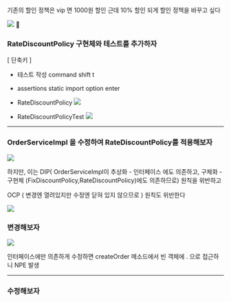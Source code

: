 기존의 할인 정책은 vip 면 1000원 할인
근데
10% 할인 되게 할인 정책을 바꾸고 싶다

![](https://i.imgur.com/0Si2hiF.png)

### RateDiscountPolicy 구현체와 테스트를 추가하자

[ 단축키 ]
- 테스트 작성 command shift t
- assertions static import  option enter
  
- RateDiscountPolicy 
![](https://i.imgur.com/AoW5CRO.png)

- RateDiscountPolicyTest
![](https://i.imgur.com/6Jguz0v.png)

---
### OrderServiceImpl 을 수정하여 RateDiscountPolicy를 적용해보자

![](https://i.imgur.com/esI7Arj.png)

하지만, 이는 DIP( OrderServiceImpl이 추상화 - 인터페이스 에도 의존하고, 구체화 - 구현체 (FixDiscountPolicy,RateDiscountPolicy)에도 의존하므로) 원칙을 위반하고

OCP ( 변경엔 열려있지만 수정엔 닫혀 있지 않으므로 ) 원칙도 위반한다

![](https://i.imgur.com/kzINPn7.png)

### 변경해보자

![](https://i.imgur.com/mLRi1iW.png)

인터페이스에만 의존하게 수정하면 createOrder 메소드에서 빈 객체에 . 으로 접근하니 NPE 발생

---
### 수정해보자
